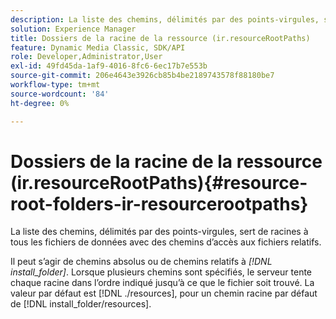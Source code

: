 ```yaml
---
description: La liste des chemins, délimités par des points-virgules, sert de racines à tous les fichiers de données avec des chemins d’accès aux fichiers relatifs.
solution: Experience Manager
title: Dossiers de la racine de la ressource (ir.resourceRootPaths)
feature: Dynamic Media Classic, SDK/API
role: Developer,Administrator,User
exl-id: 49fd45da-1af9-4016-8fc6-6ec17b7e553b
source-git-commit: 206e4643e3926cb85b4be2189743578f88180be7
workflow-type: tm+mt
source-wordcount: '84'
ht-degree: 0%

---
```


# Dossiers de la racine de la ressource (ir.resourceRootPaths){#resource-root-folders-ir-resourcerootpaths}

La liste des chemins, délimités par des points-virgules, sert de racines à tous les fichiers de données avec des chemins d’accès aux fichiers relatifs.

Il peut s’agir de chemins absolus ou de chemins relatifs à *[!DNL install_folder]*. Lorsque plusieurs chemins sont spécifiés, le serveur tente chaque racine dans l’ordre indiqué jusqu’à ce que le fichier soit trouvé. La valeur par défaut est [!DNL ./resources], pour un chemin racine par défaut de [!DNL install_folder/resources].

